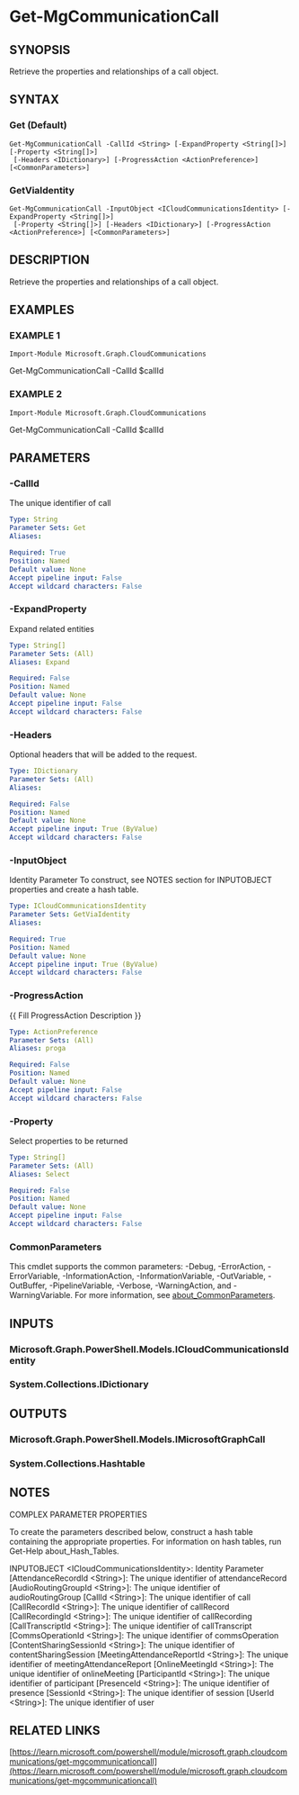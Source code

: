 ﻿---
external help file: Microsoft.Graph.CloudCommunications-help.xml
Module Name: Microsoft.Graph.CloudCommunications
online version: https://learn.microsoft.com/powershell/module/microsoft.graph.cloudcommunications/get-mgcommunicationcall
schema: 2.0.0
---

# Get-MgCommunicationCall

## SYNOPSIS
Retrieve the properties and relationships of a call object.

## SYNTAX

### Get (Default)
```
Get-MgCommunicationCall -CallId <String> [-ExpandProperty <String[]>] [-Property <String[]>]
 [-Headers <IDictionary>] [-ProgressAction <ActionPreference>] [<CommonParameters>]
```

### GetViaIdentity
```
Get-MgCommunicationCall -InputObject <ICloudCommunicationsIdentity> [-ExpandProperty <String[]>]
 [-Property <String[]>] [-Headers <IDictionary>] [-ProgressAction <ActionPreference>] [<CommonParameters>]
```

## DESCRIPTION
Retrieve the properties and relationships of a call object.

## EXAMPLES

### EXAMPLE 1
```
Import-Module Microsoft.Graph.CloudCommunications
```

Get-MgCommunicationCall -CallId $callId

### EXAMPLE 2
```
Import-Module Microsoft.Graph.CloudCommunications
```

Get-MgCommunicationCall -CallId $callId

## PARAMETERS

### -CallId
The unique identifier of call

```yaml
Type: String
Parameter Sets: Get
Aliases:

Required: True
Position: Named
Default value: None
Accept pipeline input: False
Accept wildcard characters: False
```

### -ExpandProperty
Expand related entities

```yaml
Type: String[]
Parameter Sets: (All)
Aliases: Expand

Required: False
Position: Named
Default value: None
Accept pipeline input: False
Accept wildcard characters: False
```

### -Headers
Optional headers that will be added to the request.

```yaml
Type: IDictionary
Parameter Sets: (All)
Aliases:

Required: False
Position: Named
Default value: None
Accept pipeline input: True (ByValue)
Accept wildcard characters: False
```

### -InputObject
Identity Parameter
To construct, see NOTES section for INPUTOBJECT properties and create a hash table.

```yaml
Type: ICloudCommunicationsIdentity
Parameter Sets: GetViaIdentity
Aliases:

Required: True
Position: Named
Default value: None
Accept pipeline input: True (ByValue)
Accept wildcard characters: False
```

### -ProgressAction
{{ Fill ProgressAction Description }}

```yaml
Type: ActionPreference
Parameter Sets: (All)
Aliases: proga

Required: False
Position: Named
Default value: None
Accept pipeline input: False
Accept wildcard characters: False
```

### -Property
Select properties to be returned

```yaml
Type: String[]
Parameter Sets: (All)
Aliases: Select

Required: False
Position: Named
Default value: None
Accept pipeline input: False
Accept wildcard characters: False
```

### CommonParameters
This cmdlet supports the common parameters: -Debug, -ErrorAction, -ErrorVariable, -InformationAction, -InformationVariable, -OutVariable, -OutBuffer, -PipelineVariable, -Verbose, -WarningAction, and -WarningVariable. For more information, see [about_CommonParameters](http://go.microsoft.com/fwlink/?LinkID=113216).

## INPUTS

### Microsoft.Graph.PowerShell.Models.ICloudCommunicationsIdentity
### System.Collections.IDictionary
## OUTPUTS

### Microsoft.Graph.PowerShell.Models.IMicrosoftGraphCall
### System.Collections.Hashtable
## NOTES
COMPLEX PARAMETER PROPERTIES

To create the parameters described below, construct a hash table containing the appropriate properties.
For information on hash tables, run Get-Help about_Hash_Tables.

INPUTOBJECT \<ICloudCommunicationsIdentity\>: Identity Parameter
  \[AttendanceRecordId \<String\>\]: The unique identifier of attendanceRecord
  \[AudioRoutingGroupId \<String\>\]: The unique identifier of audioRoutingGroup
  \[CallId \<String\>\]: The unique identifier of call
  \[CallRecordId \<String\>\]: The unique identifier of callRecord
  \[CallRecordingId \<String\>\]: The unique identifier of callRecording
  \[CallTranscriptId \<String\>\]: The unique identifier of callTranscript
  \[CommsOperationId \<String\>\]: The unique identifier of commsOperation
  \[ContentSharingSessionId \<String\>\]: The unique identifier of contentSharingSession
  \[MeetingAttendanceReportId \<String\>\]: The unique identifier of meetingAttendanceReport
  \[OnlineMeetingId \<String\>\]: The unique identifier of onlineMeeting
  \[ParticipantId \<String\>\]: The unique identifier of participant
  \[PresenceId \<String\>\]: The unique identifier of presence
  \[SessionId \<String\>\]: The unique identifier of session
  \[UserId \<String\>\]: The unique identifier of user

## RELATED LINKS

[https://learn.microsoft.com/powershell/module/microsoft.graph.cloudcommunications/get-mgcommunicationcall](https://learn.microsoft.com/powershell/module/microsoft.graph.cloudcommunications/get-mgcommunicationcall)

